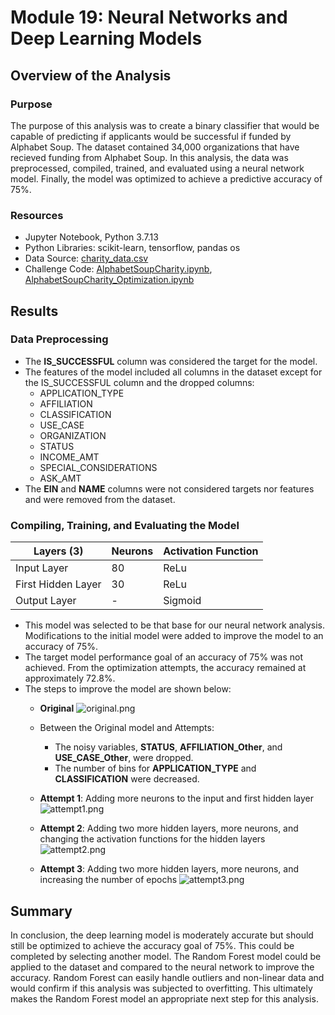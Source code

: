 # Module 19: Neural Networks and Deep Learning Models

## Overview of the Analysis

### Purpose
The purpose of this analysis was to create a binary classifier that would be capable of predicting if applicants would be successful if funded by Alphabet Soup. The dataset contained 34,000 organizations that have recieved funding from Alphabet Soup. In this analysis, the data was preprocessed, compiled, trained, and evaluated using a neural network model. Finally, the model was optimized to achieve a predictive accuracy of 75%.

### Resources
* Jupyter Notebook, Python 3.7.13
* Python Libraries: scikit-learn, tensorflow, pandas os
* Data Source: [charity_data.csv](https://github.com/daniel-sh-au/UofT_DataBC_Module19_Neural_Network_Charity_Analysis/blob/main/Resources/charity_data.csv)
* Challenge Code: [AlphabetSoupCharity.ipynb](https://github.com/daniel-sh-au/UofT_DataBC_Module19_Neural_Network_Charity_Analysis/blob/main/AlphabetSoupCharity.ipynb), [AlphabetSoupCharity_Optimization.ipynb](https://github.com/daniel-sh-au/UofT_DataBC_Module19_Neural_Network_Charity_Analysis/blob/main/AlphabetSoupCharity_Optimization.ipynb)

## Results

### Data Preprocessing
* The **IS_SUCCESSFUL** column was considered the target for the model.
* The features of the model included all columns in the dataset except for the IS_SUCCESSFUL column and the dropped columns:
    * APPLICATION_TYPE
    * AFFILIATION
    * CLASSIFICATION
    * USE_CASE
    * ORGANIZATION
    * STATUS
    * INCOME_AMT
    * SPECIAL_CONSIDERATIONS
    * ASK_AMT
* The **EIN** and **NAME** columns were not considered targets nor features and were removed from the dataset.

### Compiling, Training, and Evaluating the Model

| Layers (3) | Neurons | Activation Function |
| ---------- | ------- | ------------------- |
| Input Layer | 80 | ReLu |
| First Hidden Layer | 30 | ReLu |
| Output Layer | - | Sigmoid |
* This model was selected to be that base for our neural network analysis. Modifications to the initial model were added to improve the model to an accuracy of 75%. 
* The target model performance goal of an accuracy of 75% was not achieved. From the optimization attempts, the accuracy remained at approximately 72.8%.
* The steps to improve the model are shown below: 
    * **Original**
    ![original.png](https://github.com/daniel-sh-au/UofT_DataBC_Module19_Neural_Network_Charity_Analysis/blob/main/Resources/original.png)

    * Between the Original model and Attempts:
        * The noisy variables, **STATUS**, **AFFILIATION_Other**, and **USE_CASE_Other**, were dropped.
        * The number of bins for **APPLICATION_TYPE** and **CLASSIFICATION** were decreased.

    * **Attempt 1**: Adding more neurons to the input and first hidden layer
    ![attempt1.png](https://github.com/daniel-sh-au/UofT_DataBC_Module19_Neural_Network_Charity_Analysis/blob/main/Resources/attempt1.png)
    
    * **Attempt 2**: Adding two more hidden layers, more neurons, and changing the activation functions for the hidden layers
    ![attempt2.png](https://github.com/daniel-sh-au/UofT_DataBC_Module19_Neural_Network_Charity_Analysis/blob/main/Resources/attempt2.png)
    
    * **Attempt 3**: Adding two more hidden layers, more neurons, and increasing the number of epochs
    ![attempt3.png](https://github.com/daniel-sh-au/UofT_DataBC_Module19_Neural_Network_Charity_Analysis/blob/main/Resources/attempt3.png)

## Summary
In conclusion, the deep learning model is moderately accurate but should still be optimized to achieve the accuracy goal of 75%. This could be completed by selecting another model. The Random Forest model could be applied to the dataset and compared to the neural network to improve the accuracy. Random Forest can easily handle outliers and non-linear data and would confirm if this analysis was subjected to overfitting. This ultimately makes the Random Forest model an appropriate next step for this analysis. 